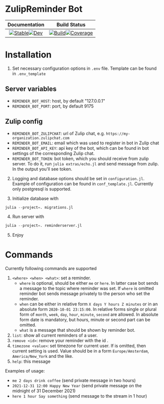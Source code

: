 # ZulipReminder Bot
|                                                                                                         **Documentation**                                                                                                         |                                                                                                                                           **Build Status**                                                                                                                                            |
|:---------------------------------------------------------------------------------------------------------------------------------------------------------------------------------------------------------------------------------:|:-----------------------------------------------------------------------------------------------------------------------------------------------------------------------------------------------------------------------------------------------------------------------------------------------------:|
| [![Stable](https://img.shields.io/badge/docs-stable-blue.svg)](https://Arkoniak.github.io/ZulipReminderBot.jl/stable)[![Dev](https://img.shields.io/badge/docs-dev-blue.svg)](https://Arkoniak.github.io/ZulipReminderBot.jl/dev) |    [![Build](https://github.com/Arkoniak/ZulipReminderBot.jl/workflows/CI/badge.svg)](https://github.com/Arkoniak/ZulipReminderBot.jl/actions)[![Coverage](https://codecov.io/gh/Arkoniak/ZulipReminderBot.jl/branch/master/graph/badge.svg)](https://codecov.io/gh/Arkoniak/ZulipReminderBot.jl)     |

# Installation

1. Set necessary configuration options in `.env` file. Template can be found in `.env_template`

## Server variables
* `REMINDER_BOT_HOST`: host, by default "127.0.0.1"
* `REMINDER_BOT_PORT`: port, by default 9175

## Zulip config
* `REMINDER_BOT_ZULIPCHAT`: url of Zulip chat, e.g. `https://my-organization.zulipchat.com`
* `REMINDER_BOT_EMAIL`: email which was used to register in bot in Zulip chat
* `REMINDER_BOT_API_KEY`: api key of the bot, which can be found in bot settings of the corresponding Zulip chat.
* `REMINDER_BOT_TOKEN`: bot token, which you should  receive from zulip server. To do it, run `julia extras/echo.jl` and send message from zulip. In the output you'll see token.

2. Logging and database options should be set in `configuration.jl`. Example of configuration can be found in `conf_template.jl`. Currently only postgresql is supported.

3. Initialize database with
```julia
julia --project=. migrations.jl
```

4. Run server with 
```julia
julia --project=. reminderserver.jl
```

5. Enjoy

# Commands
Currently following commands are supported

1. `<where> <when> <what>`: set a reminder. 
    - `where` is optional, should be either `me` or `here`. In latter case bot sends a message to the topic where reminder was set. If `where` is omitted reminder bot sends message privately to the person who set the reminder.
    - `when` can be either in relative form `X days Y hours Z minutes` or in an absolute form `2020-10-01 23:15:00`. In relative forms single or plural form of `month`, `week`, `day`, `hour`, `minute`, `second` are allowed. In absolute form date is mandatory, but hours, minute or second part can be omitted.
    - `what` is a message that should be shown by reminder bot.
2. `list`: show all current reminders of a user.
3. `remove <id>`: remove your reminder with the id <id>.
4. `timezone <value>`: set timezone for current user. If <value> is omitted, then current setting is used. Value should be in a form `Europe/Amsterdam`, `America/New_York` and the like.
5. `help`: this message

Examples of usage:
- `me 2 days drink coffee` (send private message in two hours)
- `2021-12-31 12:00 Happy New Year` (send private message on the midnight of 31 December 2021)
- `here 1 hour Say something` (send message to the stream in 1 hour)

